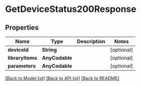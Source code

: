 # GetDeviceStatus200Response

## Properties
Name | Type | Description | Notes
------------ | ------------- | ------------- | -------------
**deviceId** | **String** |  | [optional] 
**libraryItems** | **AnyCodable** |  | [optional] 
**parameters** | **AnyCodable** |  | [optional] 

[[Back to Model list]](../README.md#documentation-for-models) [[Back to API list]](../README.md#documentation-for-api-endpoints) [[Back to README]](../README.md)


